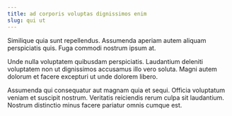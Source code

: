 ```yaml
---
title: ad corporis voluptas dignissimos enim
slug: qui ut
---
```


Similique quia sunt repellendus. Assumenda aperiam autem aliquam perspiciatis quis. Fuga commodi nostrum ipsum at.

Unde nulla voluptatem quibusdam perspiciatis. Laudantium deleniti voluptatem non ut dignissimos accusamus illo vero soluta. Magni autem dolorum et facere excepturi ut unde dolorem libero.

Assumenda qui consequatur aut magnam quia et sequi. Officia voluptatum veniam et suscipit nostrum. Veritatis reiciendis rerum culpa sit laudantium. Nostrum distinctio minus facere pariatur omnis cumque est.
